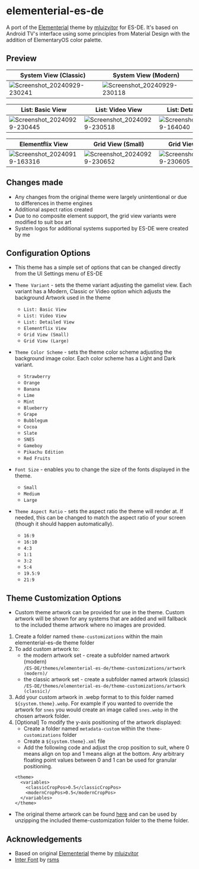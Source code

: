 # elementerial-es-de
A port of the [Elementerial](https://github.com/mluizvitor/es-theme-elementerial) theme by [mluizvitor](https://github.com/mluizvitor/es-theme-elementerial/commits?author=mluizvitor) for ES-DE. It's based on Android TV's interface using some principles from Material Design with the addition of ElementaryOS color palette.

## **Preview**
| System View (Classic) | System View (Modern) | 
|----|----|
| ![Screenshot_20240929-230241](https://github.com/user-attachments/assets/c28a4787-44a5-4605-8373-fc6079dcfbe3) | ![Screenshot_20240929-230118](https://github.com/user-attachments/assets/92087554-278e-42b4-ad88-83f971dfc36e) |

| List: Basic View | List: Video View | List: Detailed View |
|----|----|----|
| ![Screenshot_20240929-230445](https://github.com/user-attachments/assets/dbf8356b-774a-4ad0-84f2-5ad1f9bd4a01) | ![Screenshot_20240929-230518](https://github.com/user-attachments/assets/4671d6e8-44fc-4518-ac63-6dee5c353738) | ![Screenshot_20240919-164040](https://github.com/user-attachments/assets/0a716055-46ea-403d-9c83-ecc2cfdc630f) |

| Elementflix View | Grid View (Small) | Grid View (Large) |
|----|----|----|
| ![Screenshot_20240919-163316](https://github.com/user-attachments/assets/db111aab-a1e3-4bbc-905c-265eef1f0609) | ![Screenshot_20240929-230652](https://github.com/user-attachments/assets/09e5f776-a45a-4710-a868-44a9f5c0a246) | ![Screenshot_20240929-230605](https://github.com/user-attachments/assets/d71380f4-53cb-42d9-b886-4628a90ee846) |

## **Changes made**
- Any changes from the original theme were largely unintentional or due to differences in theme engines
- Additional aspect ratios created
- Due to no composite element support, the grid view variants were modified to suit box art
- System logos for additional systems supported by ES-DE were created by me 

## **Configuration Options**

- This theme has a simple set of options that can be changed directly from the UI Settings menu of ES-DE
  
- `Theme Variant` - sets the theme variant adjusting the gamelist view. Each variant has a Modern, Classic or Video option which adjusts the background Artwork used in the theme
   - `List: Basic View`
   - `List: Video View`
   - `List: Detailed View`
   - `Elementflix View`
   - `Grid View (Small)`
   - `Grid View (Large)`

 - `Theme Color Scheme` - sets the theme color scheme adjusting the background image color. Each color scheme has a Light and Dark variant.
   - `Strawberry`
   - `Orange`
   - `Banana`
   - `Lime`
   - `Mint`
   - `Blueberry`
   - `Grape`
   - `Bubblegum`
   - `Cocoa`
   - `Slate`
   - `SNES`
   - `Gameboy`
   - `Pikachu Edition`
   - `Red Fruits`
     
- `Font Size` - enables you to change the size of the fonts displayed in the theme.
   - `Small`
   - `Medium`
   - `Large`
     
- `Theme Aspect Ratio` - sets the aspect ratio the theme will render at. If needed, this can be changed to match the aspect ratio of your screen (though it should happen automatically).
   - `16:9`
   - `16:10`
   - `4:3`
   - `1:1`
   - `3:2`
   - `5:4`
   - `19.5:9`
   - `21:9`

## **Theme Customization Options**
- Custom theme artwork can be provided for use in the theme. Custom artwork will be shown for any systems that are added and will fallback to the included theme artwork where no images are provided.
1.  Create a folder named `theme-customizations` within the main elementerial-es-de theme folder
2.  To add custom artwork to:
    - the modern artwork set - create a subfolder named artwork (modern) <br>
      `/ES-DE/themes/elementerial-es-de/theme-customizations/artwork (modern)/`
    - the classic artwork set - create a subfolder named artwork (classic) <br>
      `/ES-DE/themes/elementerial-es-de/theme-customizations/artwork (classic)/`
3. Add your custom artwork in .webp format to to this folder named `${system.theme}.webp`. For example if you wanted to override the artwork for `snes` you would create an image called `snes.webp` in the chosen artwork folder.
4. [Optional] To modify the y-axis positioning of the artwork displayed:
   - Create a folder named `metadata-custom` within the `theme-customizations` folder
   - Create a `${system.theme}.xml` file
   - Add the following code and adjust the crop position to suit, where 0 means align on top and 1 means align at the bottom. Any arbitrary floating point values between 0 and 1 can be used for granular positioning.
   ```
   <theme>
     <variables>
       <classicCropPos>0.5</classicCropPos>
       <modernCropPos>0.5</modernCropPos>
     </variables>
   </theme>
   ```

- The original theme artwork can be found [here](https://www.mediafire.com/file/cl5xozj31ztnyyt/theme-customizations.zip/file) and can be used by unzipping the included theme-customization folder to the theme folder.

## **Acknowledgements**
- Based on original [Elementerial](https://github.com/mluizvitor/es-theme-elementerial) theme by [mluizvitor](https://github.com/mluizvitor/es-theme-elementerial/commits?author=mluizvitor)
- [Inter Font](https://github.com/rsms/inter) by [rsms](https://github.com/rsms)
